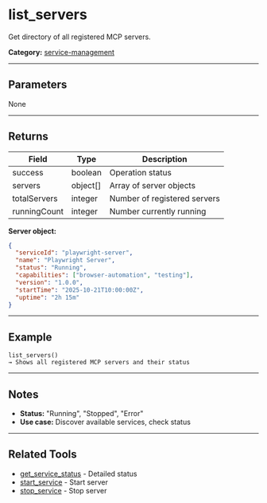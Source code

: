 ﻿# list_servers

Get directory of all registered MCP servers.

**Category:** [service-management](INDEX.md)

---

## Parameters

None

---

## Returns

| Field | Type | Description |
|-------|------|-------------|
| success | boolean | Operation status |
| servers | object[] | Array of server objects |
| totalServers | integer | Number of registered servers |
| runningCount | integer | Number currently running |

**Server object:**
```json
{
  "serviceId": "playwright-server",
  "name": "Playwright Server",
  "status": "Running",
  "capabilities": ["browser-automation", "testing"],
  "version": "1.0.0",
  "startTime": "2025-10-21T10:00:00Z",
  "uptime": "2h 15m"
}
```

---

## Example

```
list_servers()
→ Shows all registered MCP servers and their status
```

---

## Notes

- **Status:** "Running", "Stopped", "Error"
- **Use case:** Discover available services, check status

---

## Related Tools

- [get_service_status](get_service_status.md) - Detailed status
- [start_service](start_service.md) - Start server
- [stop_service](stop_service.md) - Stop server